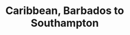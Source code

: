---
category: caribbean
title: Caribbean, Barbados to Southampton
class: caribbean-barbados-to-southampton
cruiseline: P&O Cruises – Azura
special-info: Flight and transfers included (from Manchester)
price: 862
nights: 13
cruise-url: http://www.planetcruise.co.uk/po-cruises/azura/19-march-2016/94961?referrersiteid=970
---